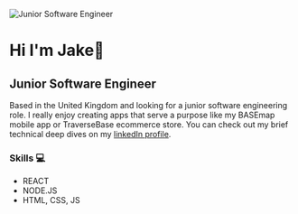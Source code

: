 ![Junior Software Engineer](https://media.licdn.com/dms/image/D4E16AQHuyY2y0eOXSA/profile-displaybackgroundimage-shrink_350_1400/0/1706447561978?e=1712793600&v=beta&t=5JcZRiMOfyDHrJLyNLLTFzFFZZb5sp_6yFe5gtvbjok)

# Hi I'm Jake👋
## Junior Software Engineer
Based in the United Kingdom and looking for a junior software engineering role. I really enjoy creating apps that serve a purpose like my BASEmap mobile app or TraverseBase ecommerce store. You can check out my brief technical deep dives on my [linkedIn profile](https://linkedin.com/in/jake-orton/).

### Skills 💻
* REACT
* NODE.JS
* HTML, CSS, JS


